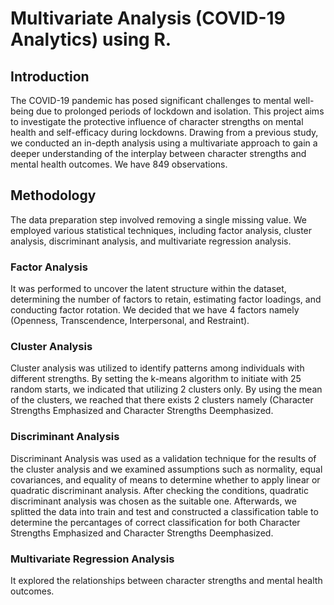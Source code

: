 # Multivariate Analysis (COVID-19 Analytics) using R.
## Introduction
The COVID-19 pandemic has posed significant challenges to mental well-being due to prolonged periods of lockdown and isolation. This project aims to investigate the protective influence of character strengths on mental health and self-efficacy during lockdowns. Drawing from a previous study, we conducted an in-depth analysis using a multivariate approach to gain a deeper understanding of the interplay between character strengths and mental health outcomes. We have 849 observations.

## Methodology
The data preparation step involved removing a single missing value. We employed various statistical techniques, including factor analysis, cluster analysis, discriminant analysis, and multivariate regression analysis. 
### Factor Analysis 
It was performed to uncover the latent structure within the dataset, determining the number of factors to retain, estimating factor loadings, and conducting factor rotation. We decided that we have 4 factors namely (Openness, Transcendence, Interpersonal, and Restraint).
### Cluster Analysis 
Cluster analysis was utilized to identify patterns among individuals with different strengths. By setting the k-means algorithm to initiate with 25 random starts, we indicated that utilizing 2 clusters only. By using the mean of the clusters, we reached that there exists 2 clusters namely (Character Strengths Emphasized and Character Strengths Deemphasized.
### Discriminant Analysis 
Discriminant Analysis was used as a validation technique for the results of the cluster analysis and we examined assumptions such as normality, equal covariances, and equality of means to determine whether to apply linear or quadratic discriminant analysis. After checking the conditions, quadratic discriminant analysis was chosen as the suitable one. Afterwards, we splitted the data into train and test and constructed a classification table to determine the percantages of correct classification for both Character Strengths Emphasized and Character Strengths Deemphasized.
### Multivariate Regression Analysis
It explored the relationships between character strengths and mental health outcomes.
